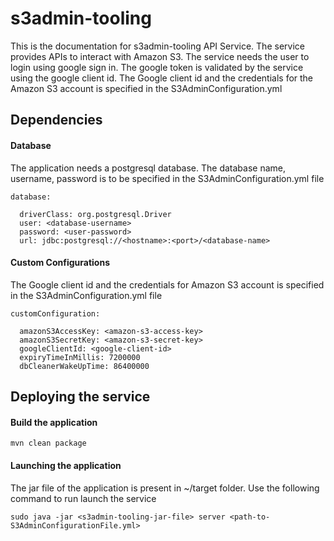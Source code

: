 # s3admin-tooling
This is the documentation for s3admin-tooling API Service. The service provides APIs to interact with Amazon S3. The service needs the user to login using google sign in. The google token is validated by the service using the google client id. The Google client id and the credentials for the Amazon S3 account is specified in the S3AdminConfiguration.yml

## Dependencies
#### Database
The application needs a postgresql database. The database name, username, password is to be specified in the S3AdminConfiguration.yml file
```
database:

  driverClass: org.postgresql.Driver
  user: <database-username>
  password: <user-password>
  url: jdbc:postgresql://<hostname>:<port>/<database-name>
```
#### Custom Configurations
The Google client id and the credentials for Amazon S3 account is specified in the S3AdminConfiguration.yml file
```
customConfiguration:

  amazonS3AccessKey: <amazon-s3-access-key>
  amazonS3SecretKey: <amazon-s3-secret-key>
  googleClientId: <google-client-id>
  expiryTimeInMillis: 7200000
  dbCleanerWakeUpTime: 86400000
```

## Deploying the service
#### Build the application
```
mvn clean package
```
#### Launching the application
The jar file of the application is present in ~/target folder. Use the following command to run launch the service
```
sudo java -jar <s3admin-tooling-jar-file> server <path-to-S3AdminConfigurationFile.yml>
```
